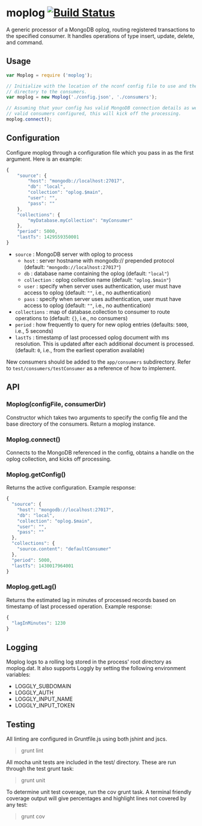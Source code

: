 # moplog [![Build Status](https://travis-ci.org/pkalamegham/moplog.svg?branch=master)](https://travis-ci.org/pkalamegham/moplog)

A generic processor of a MongoDB oplog, routing registered transactions to the specified consumer. It handles operations of type insert, update, delete, and command.

## Usage

```javascript
var Moplog = require ('moplog');

// Initialize with the location of the nconf config file to use and the 
// directory to the consumers.
var moplog = new Moplog('./config.json', './consumers');

// Assuming that your config has valid MongoDB connection details as well as
// valid consumers configured, this will kick off the processing.
moplog.connect();
```

## Configuration

Configure moplog through a configuration file which you pass in as the first argument.  Here is an example:

```javascript
{
    "source": {
        "host": "mongodb://localhost:27017",
        "db": "local",
        "collection": "oplog.$main",
        "user": "",
        "pass": ""
    },
    "collections": {
        "myDatabase.myCollection": "myConsumer"
    }, 
    "period": 5000,
    "lastTs": 1429559350001
}
```

- `source` : MongoDB server with oplog to process 
  - `host` : server hostname with mongodb:// prepended protocol (default: `"mongodb://localhost:27017"`)
  - `db` : database name containing the oplog (default: `"local"`)
  - `collection` : oplog collection name (default: `"oplog.$main"`)
  - `user` : specify when server uses authentication, user must have access to oplog (default: `""`, i.e., no authentication)
  - `pass` : specify when server uses authentication, user must have access to oplog (default: `""`, i.e., no authentication)
- `collections` : map of database.collection to consumer to route operations to (default: `{}`, i.e., no consumers)
- `period` : how frequently to query for new oplog entries (defaults: `5000`, i.e., 5 seconds)
- `lastTs` : timestamp of last processed oplog document with ms resolution. This is updated after each additional document is processed. (default: `0`, i.e., from the earliest operation available)

New consumers should be added to the `app/consumers` subdirectory.  Refer to `test/consumers/testConsumer` as a reference of how to implement.

## API

### Moplog(configFile, consumerDir)

Constructor which takes two arguments to specify the config file and the base directory of the consumers.  Return a moplog instance.

### Moplog.connect()
Connects to the MongoDB referenced in the config, obtains a handle on the oplog collection, and kicks off processing.

### Moplog.getConfig()
Returns the active configuration. Example response:

```javascript
{
  "source": {
    "host": "mongodb://localhost:27017",
    "db": "local",
    "collection": "oplog.$main",
    "user": "",
    "pass": ""
  },
  "collections": {
    "source.content": "defaultConsumer"
  },
  "period": 5000,
  "lastTs": 1430017964001
}
```

### Moplog.getLag()

Returns the estimated lag in minutes of processed records based on timestamp of last processed operation.  Example response:

```javascript
{
  "lagInMinutes": 1230
}
```

## Logging

Moplog logs to a rolling log stored in the process' root directory as moplog.dat.  It also supports Loggly by setting the following environment variables:
- LOGGLY_SUBDOMAIN
- LOGGLY_AUTH
- LOGGLY_INPUT_NAME
- LOGGLY_INPUT_TOKEN

## Testing
All linting are configured in Gruntfile.js using both jshint and jscs.

> grunt lint

All mocha unit tests are included in the test/ directory.  These are run through the test grunt task:

> grunt unit

To determine unit test coverage, run the cov grunt task.  A terminal friendly coverage output will give percentages and highlight lines not covered by any test:

> grunt cov

